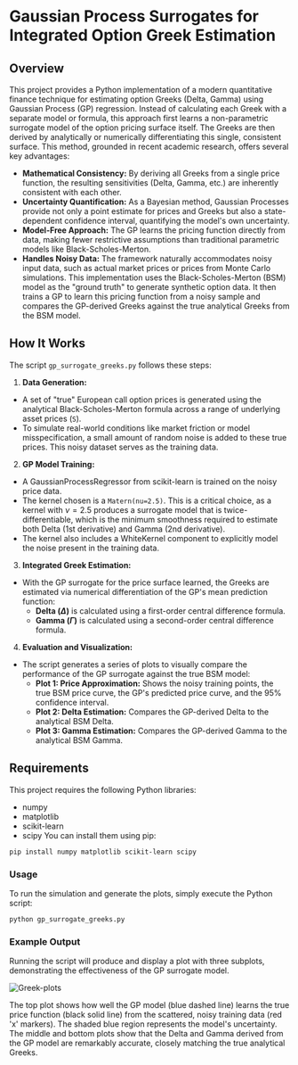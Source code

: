 # Gaussian Process Surrogates for Integrated Option Greek Estimation
## Overview
This project provides a Python implementation of a modern quantitative finance technique for estimating option Greeks (Delta, Gamma) using Gaussian Process (GP) regression. Instead of calculating each Greek with a separate model or formula, this approach first learns a non-parametric surrogate model of the option pricing surface itself. The Greeks are then derived by analytically or numerically differentiating this single, consistent surface.
This method, grounded in recent academic research, offers several key advantages:
- **Mathematical Consistency:** By deriving all Greeks from a single price function, the resulting sensitivities (Delta, Gamma, etc.) are inherently consistent with each other.
- **Uncertainty Quantification:** As a Bayesian method, Gaussian Processes provide not only a point estimate for prices and Greeks but also a state-dependent confidence interval, quantifying the model's own uncertainty.
- **Model-Free Approach:** The GP learns the pricing function directly from data, making fewer restrictive assumptions than traditional parametric models like Black-Scholes-Merton.
- **Handles Noisy Data:** The framework naturally accommodates noisy input data, such as actual market prices or prices from Monte Carlo simulations.
This implementation uses the Black-Scholes-Merton (BSM) model as the "ground truth" to generate synthetic option data. It then trains a GP to learn this pricing function from a noisy sample and compares the GP-derived Greeks against the true analytical Greeks from the BSM model.

## How It Works
The script `gp_surrogate_greeks.py` follows these steps:
1. **Data Generation:**
  - A set of "true" European call option prices is generated using the analytical Black-Scholes-Merton formula across a range of underlying asset prices (`S`).
  - To simulate real-world conditions like market friction or model misspecification, a small amount of random noise is added to these true prices. This noisy dataset serves as the training data.
2. **GP Model Training:**
  - A GaussianProcessRegressor from scikit-learn is trained on the noisy price data.
  - The kernel chosen is a `Matern(nu=2.5)`. This is a critical choice, as a kernel with $ν=2.5$ produces a surrogate model that is twice-differentiable, which is the minimum smoothness required to estimate both Delta (1st derivative) and Gamma (2nd derivative).
  - The kernel also includes a WhiteKernel component to explicitly model the noise present in the training data.
3. **Integrated Greek Estimation:**
- With the GP surrogate for the price surface learned, the Greeks are estimated via numerical differentiation of the GP's mean prediction function:
  - **Delta ($\Delta$)** is calculated using a first-order central difference formula.
  - **Gamma ($\Gamma$)** is calculated using a second-order central difference formula.
4. **Evaluation and Visualization:**
- The script generates a series of plots to visually compare the performance of the GP surrogate against the true BSM model:
  - **Plot 1: Price Approximation:** Shows the noisy training points, the true BSM price curve, the GP's predicted price curve, and the 95% confidence interval.
  - **Plot 2: Delta Estimation:** Compares the GP-derived Delta to the analytical BSM Delta.
  - **Plot 3: Gamma Estimation:** Compares the GP-derived Gamma to the analytical BSM Gamma.

## Requirements
This project requires the following Python libraries:
- numpy
- matplotlib
- scikit-learn
- scipy
You can install them using pip:
```
pip install numpy matplotlib scikit-learn scipy
```

### Usage
To run the simulation and generate the plots, simply execute the Python script:
```
python gp_surrogate_greeks.py
```

### Example Output
Running the script will produce and display a plot with three subplots, demonstrating the effectiveness of the GP surrogate model.

![Greek-plots](estim-greek-plot.png)

The top plot shows how well the GP model (blue dashed line) learns the true price function (black solid line) from the scattered, noisy training data (red 'x' markers). The shaded blue region represents the model's uncertainty.
The middle and bottom plots show that the Delta and Gamma derived from the GP model are remarkably accurate, closely matching the true analytical Greeks.
